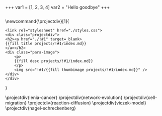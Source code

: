 +++
var1 = [1, 2,
  3, 4]
var2 = "Hello goodbye"
+++

~~~
~~~

\newcommand{\projectdiv}[1]{
~~~
<link rel="stylesheet" href="./styles.css">
<div class="projectdiv">
<h2><a href="./!#1" target=_blank>
{{fill title projects/!#1/index.md}}
</a></h2>
<div class="para-image">
    <p>
    {{fill desc projects/!#1/index.md}}
    </p>
    <img src="!#1/{{fill thumbimage projects/!#1/index.md}}" />
</div>
</div>
~~~
}

\projectdiv{lenia-cancer}
\projectdiv{network-evolution}
\projectdiv{cell-migration}
\projectdiv{reaction-diffusion}
\projectdiv{viczek-model}
\projectdiv{nagel-schreckenberg}